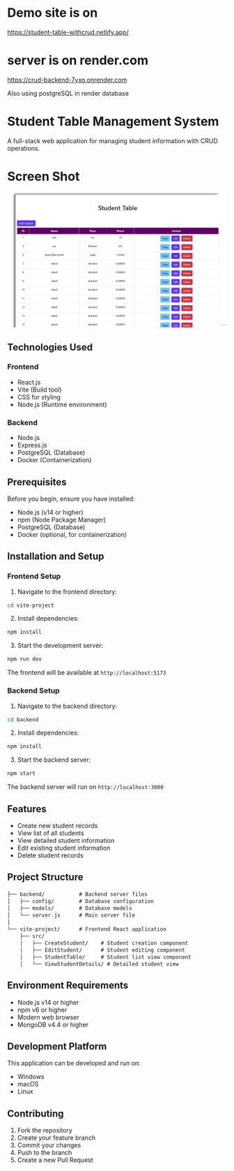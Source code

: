 # Demo site is on

https://student-table-withcrud.netlify.app/

# server is on render.com

https://crud-backend-7yxo.onrender.com

Also using postgreSQL in render database

# Student Table Management System

A full-stack web application for managing student information with CRUD operations.

# Screen Shot

![Alt text](image/student_table-1.jpg)

## Technologies Used

### Frontend

- React.js
- Vite (Build tool)
- CSS for styling
- Node.js (Runtime environment)

### Backend

- Node.js
- Express.js
- PostgreSQL (Database)
- Docker (Containerization)

## Prerequisites

Before you begin, ensure you have installed:

- Node.js (v14 or higher)
- npm (Node Package Manager)
- PostgreSQL (Database)
- Docker (optional, for containerization)

## Installation and Setup

### Frontend Setup

1. Navigate to the frontend directory:

```bash
cd vite-project
```

2. Install dependencies:

```bash
npm install
```

3. Start the development server:

```bash
npm run dev
```

The frontend will be available at `http://localhost:5173`

### Backend Setup

1. Navigate to the backend directory:

```bash
cd backend
```

2. Install dependencies:

```bash
npm install
```

3. Start the backend server:

```bash
npm start
```

The backend server will run on `http://localhost:3000`

## Features

- Create new student records
- View list of all students
- View detailed student information
- Edit existing student information
- Delete student records

## Project Structure

```
├── backend/           # Backend server files
│   ├── config/        # Database configuration
│   ├── models/        # Database models
│   └── server.js      # Main server file
│
└── vite-project/      # Frontend React application
    ├── src/
    │   ├── CreateStudent/    # Student creation component
    │   ├── EditStudent/      # Student editing component
    │   ├── StudentTable/     # Student list view component
    │   └── ViewStudentDetails/ # Detailed student view
```

## Environment Requirements

- Node.js v14 or higher
- npm v6 or higher
- Modern web browser
- MongoDB v4.4 or higher

## Development Platform

This application can be developed and run on:

- Windows
- macOS
- Linux

## Contributing

1. Fork the repository
2. Create your feature branch
3. Commit your changes
4. Push to the branch
5. Create a new Pull Request
